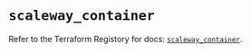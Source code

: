 # `scaleway_container`

Refer to the Terraform Registory for docs: [`scaleway_container`](https://registry.terraform.io/providers/scaleway/scaleway/2.28.0/docs/resources/container).
